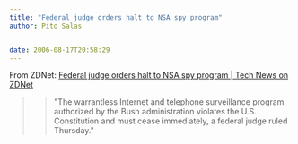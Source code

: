 ```yaml
---
title: "Federal judge orders halt to NSA spy program"
author: Pito Salas


date: 2006-08-17T20:58:29
---
```


From ZDNet: [Federal judge orders halt to NSA spy program | Tech News on
ZDNet](<http://news.zdnet.com/2100-1035_22-6106772.html?tag=nl.e589> "Federal
judge orders halt to NSA spy program | Tech News on ZDNet")

>>

>> "The warrantless Internet and telephone surveillance program authorized by
the Bush administration violates the U.S. Constitution and must cease
immediately, a federal judge ruled Thursday."


